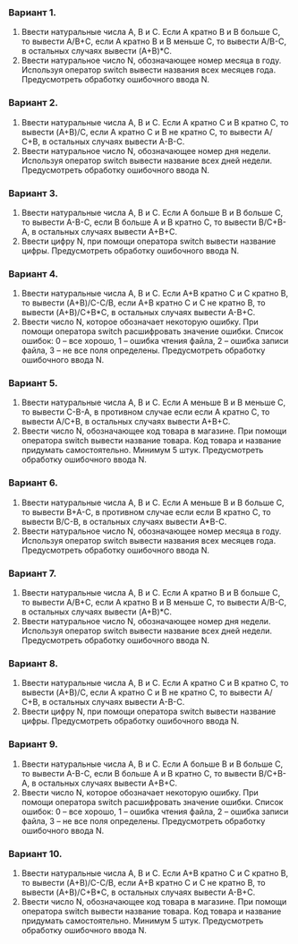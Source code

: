 ### Вариант 1.
1.	Ввести натуральные числа A, B и C. Если A кратно B и B больше C, то вывести A/B+C, если A кратно B и B меньше C, то вывести A/B-C, в остальных случаях вывести (A+B)*C.
2.	Ввести натуральное число N, обозначающее номер месяца в году. Используя оператор switch вывести названия всех месяцев года. Предусмотреть обработку ошибочного ввода N.

### Вариант 2.
1.	Ввести натуральные числа A, B и C. Если A кратно C и B кратно C, то вывести (A+B)/C, если A кратно C и B не кратно C, то вывести A/С+B, в остальных случаях вывести A-B-C.
2.	Ввести натуральное число N, обозначающее номер дня недели. Используя оператор switch вывести название всех дней недели. Предусмотреть обработку ошибочного ввода N.


### Вариант 3.
1.	Ввести натуральные числа A, B и C. Если A больше B и B больше C, то вывести A-B-C, если B больше A и B  кратно C, то вывести B/С+B-A, в остальных случаях вывести A+B+C.
2.	Ввести цифру N, при помощи оператора switch вывести название цифры. Предусмотреть обработку ошибочного ввода N.

### Вариант 4.
1.	Ввести натуральные числа A, B и C. Если A+B кратно C и C кратно B, то вывести (A+B)/C-C/B, если A+B кратно C и C не кратно B, то вывести (A+B)/С+B*C, в остальных случаях вывести A-B+C.
2.	Ввести число N, которое обозначает некоторую ошибку. При помощи оператора switch расшифровать значение ошибки.
Список ошибок:
0 – все хорошо, 1 – ошибка чтения файла, 2 – ошибка записи файла, 3 – не все поля определены.
Предусмотреть обработку ошибочного ввода N.

### Вариант 5.
1.	Ввести натуральные числа A, B и C. Если A меньше B и B меньше C, то вывести C-B-A, в противном случае если если A кратно C, то вывести A/С+B, в остальных случаях вывести A+B+C.
2.	Ввести число N, обозначающее код товара в магазине. При помощи оператора switch вывести название товара. Код товара и название придумать самостоятельно. Минимум 5 штук. Предусмотреть обработку ошибочного ввода N.

### Вариант 6.
1.	Ввести натуральные числа A, B и C. Если A меньше B и B больше C, то вывести B+A-C, в противном случае если если B кратно C, то вывести B/С-B, в остальных случаях вывести A*B-C.
2.	Ввести натуральное число N, обозначающее номер месяца в году. Используя оператор switch вывести названия всех месяцев года. Предусмотреть обработку ошибочного ввода N.

### Вариант 7.
1.	Ввести натуральные числа A, B и C. Если A кратно B и B больше C, то вывести A/B+C, если A кратно B и B меньше C, то вывести A/B-C, в остальных случаях вывести (A+B)*C.
2.	Ввести натуральное число N, обозначающее номер дня недели. Используя оператор switch вывести название всех дней недели. Предусмотреть обработку ошибочного ввода N.

### Вариант 8.
1.	Ввести натуральные числа A, B и C. Если A кратно C и B кратно C, то вывести (A+B)/C, если A кратно C и B не кратно C, то вывести A/С+B, в остальных случаях вывести A-B-C.
2.	Ввести цифру N, при помощи оператора switch вывести название цифры. Предусмотреть обработку ошибочного ввода N.

### Вариант 9.
1.	Ввести натуральные числа A, B и C. Если A больше B и B больше C, то вывести A-B-C, если B больше A и B  кратно C, то вывести B/С+B-A, в остальных случаях вывести A+B+C.
2.	Ввести число N, которое обозначает некоторую ошибку. При помощи оператора switch расшифровать значение ошибки.
Список ошибок:
0 – все хорошо, 1 – ошибка чтения файла, 2 – ошибка записи файла, 3 – не все поля определены. Предусмотреть обработку ошибочного ввода N.

### Вариант 10.
1.	Ввести натуральные числа A, B и C. Если A+B кратно C и C кратно B, то вывести (A+B)/C-C/B, если A+B кратно C и C не кратно B, то вывести (A+B)/С+B*C, в остальных случаях вывести A-B+C.
2.	Ввести число N, обозначающее код товара в магазине. При помощи оператора switch вывести название товара. Код товара и название придумать самостоятельно. Минимум 5 штук. Предусмотреть обработку ошибочного ввода N.

